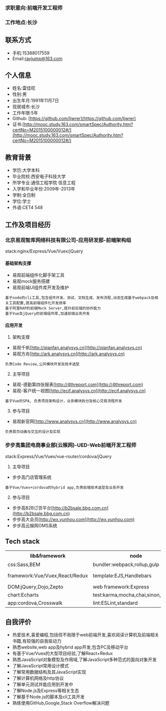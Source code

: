 ### 求职意向:前端开发工程师
### 工作地点:长沙

## 联系方式

- 手机:15388017559
- Email:<a href="mailto:rayjump@163.com">rayjump@163.com</a>

## 个人信息

 - 姓名:雷佳旺
 - 性别:男
 - 出生年月:1991年11月7日
 - 现居城市:长沙
 - 工作年限:5年
 - Github: [https://github.com/ljwrer](https://github.com/ljwrer)
 - 证书:[http://mooc.study.163.com/smartSpec/Authority.htm?certNo=M2015100000012#/](http://mooc.study.163.com/smartSpec/Authority.htm?certNo=M2015100000012#/)

## 教育背景

 - 学历:大学本科
 - 毕业院校:西安电子科技大学
 - 所学专业:通信工程学院 信息工程
 - 入学和毕业年份:2009年-2013年
 - 学制:全日制
 - 学位:学士
 - 外语:CET4 548

## 工作及项目经历
### 北京易观智库网络科技有限公司-应用研发部-前端架构组
stack:nginx/Express/Vue/Vuex/jQuery
#### 基础架构支撑
- 易观前端组件化脚手架工具
- 易观mock服务搭建
- 易观前端UI组件库开发及维护

```
基于node的cli工具,包含组件开发、测试、文档生成、发布流程,动态生成基于webpack及相关工具配置,提高前端组件化开发效率
基于阿里RAP的前端Mock Server,提升前后端的协作能力
基于Vue及jQuery的前端组件库,加速前端业务开发
```
#### 应用开发


1. 架构支撑
 - 易观千帆[http://qianfan.analysys.cn](http://qianfan.analysys.cn)
 - 易观方舟[http://ark.analysys.cn](http://ark.analysys.cn)

```
负责Code Review,公共模块开发及技术选型
```
2. 主导项目
 - 易观-德勤第四张报表[http://4threport.com](http://4threport.com)
 - 易观-客户统一视图[http://ecif.analysys.cn](http://ecif.analysys.cn)

```
基于Vue的SPA, 负责项目架构设计，业务模块拆分及核心交易流程开发
```
3. 参与项目
 - 易观新官网[http://www.analysys.cn](http://www.analysys.cn)

```
负责首页动画与交互的设计及实现
```

### 步步高集团电商事业部(云猴网)-UED-Web前端开发工程师
stack:Express/Vue/Vuex/vue-router/cordova/jQuery
1. 主导项目
 - 步步高门店管理系统

```
基于Vue/Vuex+cordova的hybrid app,负责前端技术选型及业务开发
```

2. 参与项目
 - 步步高B2B订货平台[http://b2bsale.bbg.com.cn](http://b2bsale.bbg.com.cn)
 - 步步高大会员[http://wx.yunhou.com](http://wx.yunhou.com)
 - 步步高云猴网OMS系统


## Tech stack
<table>
    <tbody>
    <tr><th>lib&framework</th><th>node</th><th>工程化</th></tr>
    <tr><td>css:Sass,BEM</td><td>bundler:webpack,rollup,gulp</td><td>vcs:git,git flow</td></tr>
    <tr><td>framework:Vue/Vuex,React/Redux</td><td>template:EJS,Handlebars</td><td>CI:Jenkins,GitLab CI</td></tr>
    <tr><td>DOM:jQuery,Dojo,Zepto</td><td>web framework:Express</td></tr>
    <tr><td>chart:Echarts</td><td>test:karma,mocha,chai,sinon,istanbul</td></tr>
    <tr><td>app:cordova,Crosswalk</td><td>lint:ESLint,standard</td></tr>
    </tbody>
</table>

## 自我评价
 - 热爱技术,喜爱编程,包括但不局限于web前端开发,喜欢阅读计算机及前端相关书籍,有较强的自我驱动力
 - 熟悉website,web app及hybrid app开发,包含PC及移动平台
 - 有基于Vue/Vuex的大型项目经验,了解React+Redux
 - 熟悉JavaScript对象模型及作用域,了解JavaScript多种范式的面向对象开发
 - 了解JavaScript常用设计模式
 - 了解常用数据结构及其JavaScript实现
 - 了解计算机网络及http协议
 - 了解单元测试并能应用到开发中
 - 了解Node.js及Express等相关生态
 - 了解基于Node.js的脚本及cli工具开发
 - 熟练使用GitHub,Google,Stack Overflow解决问题